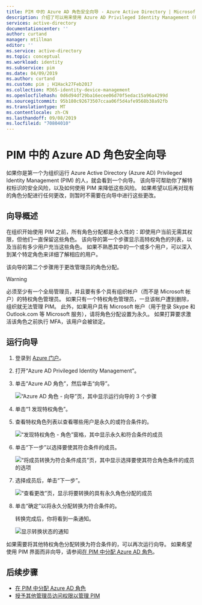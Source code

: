```yaml
---
title: PIM 中的 Azure AD 角色安全向导 - Azure Active Directory | Microsoft Docs
description: 介绍了可以用来使用 Azure AD Privileged Identity Management (PIM) 将永久特权 Azure AD 角色分配转换为符合条件的分配的安全向导。
services: active-directory
documentationcenter: ''
author: curtand
manager: mtillman
editor: ''
ms.service: active-directory
ms.topic: conceptual
ms.workload: identity
ms.subservice: pim
ms.date: 04/09/2019
ms.author: curtand
ms.custom: pim ; H1Hack27Feb2017
ms.collection: M365-identity-device-management
ms.openlocfilehash: 0d6d94df29ba16ecee06d70f5edac15a96a4299d
ms.sourcegitcommit: 95b180c92673507ccaa06f5d4afe9568b38a92fb
ms.translationtype: MT
ms.contentlocale: zh-CN
ms.lasthandoff: 09/08/2019
ms.locfileid: "70804010"
---
```

# <a name="azure-ad-roles-security-wizard-in-pim"></a>PIM 中的 Azure AD 角色安全向导

如果你是第一个为组织运行 Azure Active Directory (Azure AD) Privileged Identity Management (PIM) 的人，就会看到一个向导。 该向导可帮助你了解特权标识的安全风险，以及如何使用 PIM 来降低这些风险。 如果希望以后再对现有的角色分配进行任何更改，则暂时不需要在向导中进行这些更改。

## <a name="wizard-overview"></a>向导概述

在组织开始使用 PIM 之前，所有角色分配都是永久性的：即使用户当前无需其权限，但他们一直保留这些角色。 该向导的第一个步骤显示高特权角色的列表，以及当前有多少用户充当这些角色。 如果不熟悉其中的一个或多个用户，可以深入到某个特定角色来详细了解相应的用户。

该向导的第二个步骤用于更改管理员的角色分配。  

> [!WARNING]
> 必须至少有一个全局管理员，并且要有多个具有组织帐户（而不是 Microsoft 帐户）的特权角色管理员。 如果只有一个特权角色管理员，一旦该帐户遭到删除，组织就无法管理 PIM。
> 此外，如果用户具有 Microsoft 帐户（用于登录 Skype 和 Outlook.com 等 Microsoft 服务），请将角色分配设置为永久。 如果打算要求激活该角色之前执行 MFA，该用户会被锁定。

## <a name="run-the-wizard"></a>运行向导

1. 登录到 [Azure 门户](https://portal.azure.com/)。

1. 打开“Azure AD Privileged Identity Management”。

1. 单击“Azure AD 角色”，然后单击“向导”。

    ![“Azure AD 角色 - 向导”页，其中显示运行向导的 3 个步骤](./media/pim-security-wizard/wizard-start.png)

1. 单击“1 发现特权角色”。

1. 查看特权角色列表以查看哪些用户是永久的或符合条件的。

    ![“发现特权角色 - 角色”窗格，其中显示永久和符合条件的成员](./media/pim-security-wizard/discover-privileged-roles-users.png)

1. 单击“下一步”以选择要使其符合条件的成员。

    ![“将成员转换为符合条件成员”页，其中显示选择要使其符合角色条件的成员的选项](./media/pim-security-wizard/convert-members-eligible.png)

1. 选择成员后，单击“下一步”。

    ![“查看更改”页，显示将要转换的具有永久角色分配的成员](./media/pim-security-wizard/review-changes.png)

1. 单击“确定”以将永久分配转换为符合条件的。

    转换完成后，你将看到一条通知。

    ![显示转换状态的通知](./media/pim-security-wizard/notification-completion.png)

如果需要将其他特权角色分配转换为符合条件的，可以再次运行向导。 如果希望使用 PIM 界面而非向导，请参阅[在 PIM 中分配 Azure AD 角色](pim-how-to-add-role-to-user.md)。

## <a name="next-steps"></a>后续步骤

- [在 PIM 中分配 Azure AD 角色](pim-how-to-add-role-to-user.md)
- [授予其他管理员访问权限以管理 PIM](pim-how-to-give-access-to-pim.md)
